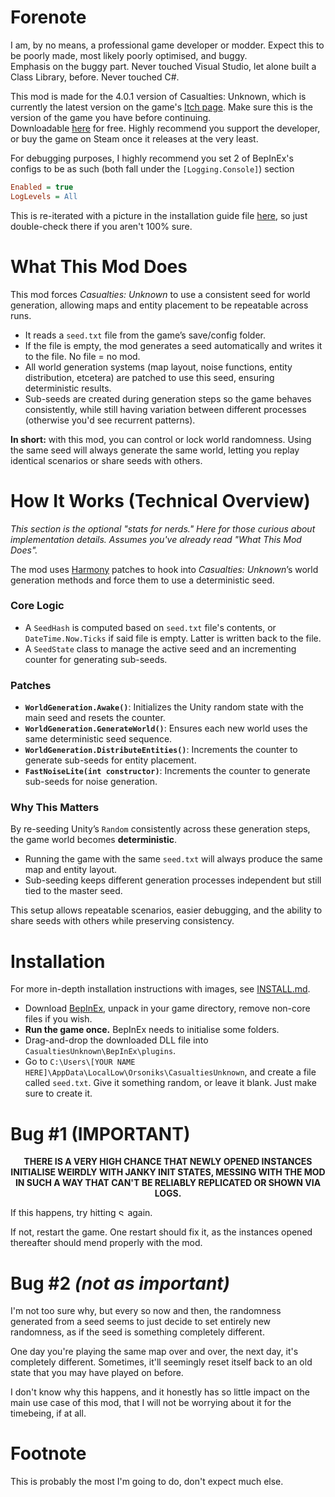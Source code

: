 # Forenote
I am, by no means, a professional game developer or modder. Expect this to be poorly made, most likely poorly optimised, and buggy.  
Emphasis on the buggy part. Never touched Visual Studio, let alone built a Class Library, before. Never touched C#.

This mod is made for the 4.0.1 version of Casualties: Unknown, which is currently the latest version on the game's [Itch page](https://orsonik.itch.io/scav-prototype). Make sure this is the version of the game you have before continuing.<br>
Downloadable [here](https://orsonik.itch.io/scav-prototype/download/eyJpZCI6MzIxNDQzOSwiZXhwaXJlcyI6MTc1ODgyMzQ4MX0%3d.bWj9Lv6KdmVaMJsIHZOA5Bqq0%2bg%3d) for free. Highly recommend you support the developer, or buy the game on Steam once it releases at the very least.

For debugging purposes, I highly recommend you set 2 of BepInEx's configs to be as such (both fall under the `[Logging.Console]`) section
```ini
Enabled = true
LogLevels = All
```
This is re-iterated with a picture in the installation guide file [here](INSTALL.md), so just double-check there if you aren't 100% sure.

# What This Mod Does
This mod forces *Casualties: Unknown* to use a consistent seed for world generation, allowing maps and entity placement to be repeatable across runs.

* It reads a `seed.txt` file from the game’s save/config folder.
* If the file is empty, the mod generates a seed automatically and writes it to the file. No file = no mod.
* All world generation systems (map layout, noise functions, entity distribution, etcetera) are patched to use this seed, ensuring deterministic results.
* Sub-seeds are created during generation steps so the game behaves consistently, while still having variation between different processes (otherwise you'd see recurrent patterns).

**In short:** with this mod, you can control or lock world randomness. Using the same seed will always generate the same world, letting you replay identical scenarios or share seeds with others.

# How It Works (Technical Overview)

*This section is the optional "stats for nerds." Here for those curious about implementation details. Assumes you've already read "What This Mod Does".*

The mod uses [Harmony](https://github.com/pardeike/Harmony) patches to hook into *Casualties: Unknown*’s world generation methods and force them to use a deterministic seed.

### Core Logic
* A `SeedHash` is computed based on `seed.txt` file's contents, or `DateTime.Now.Ticks` if said file is empty. Latter is written back to the file.
* A `SeedState` class to manage the active seed and an incrementing counter for generating sub-seeds.

### Patches
* **`WorldGeneration.Awake()`**: Initializes the Unity random state with the main seed and resets the counter.
* **`WorldGeneration.GenerateWorld()`**: Ensures each new world uses the same deterministic seed sequence.
* **`WorldGeneration.DistributeEntities()`**: Increments the counter to generate sub-seeds for entity placement.
* **`FastNoiseLite(int constructor)`**: Increments the counter to generate sub-seeds for noise generation.

### Why This Matters
By re-seeding Unity’s `Random` consistently across these generation steps, the game world becomes **deterministic**.
* Running the game with the same `seed.txt` will always produce the same map and entity layout.
* Sub-seeding keeps different generation processes independent but still tied to the master seed.

This setup allows repeatable scenarios, easier debugging, and the ability to share seeds with others while preserving consistency.

# Installation
For more in-depth installation instructions with images, see [INSTALL.md](INSTALL.md).
- Download [BepInEx](https://github.com/BepInEx/BepInEx/releases/tag/v5.4.23.4), unpack in your game directory, remove non-core files if you wish.
- **Run the game once.** BepInEx needs to initialise some folders.
- Drag-and-drop the downloaded DLL file into `CasualtiesUnknown\BepInEx\plugins`.
- Go to `C:\Users\[YOUR NAME HERE]\AppData\LocalLow\Orsoniks\CasualtiesUnknown`, and create a file called `seed.txt`. Give it something random, or leave it blank. Just make sure to create it.

# Bug #1 (IMPORTANT)

<p align="center"><b>THERE IS A VERY HIGH CHANCE THAT NEWLY OPENED INSTANCES INITIALISE WEIRDLY WITH JANKY INIT STATES, MESSING WITH THE MOD IN SUCH A WAY THAT CAN'T BE RELIABLY REPLICATED OR SHOWN VIA LOGS.</b></p>

If this happens, try hitting <img alt="Start run button" src="https://github.com/user-attachments/assets/22b85ab9-baf9-41cc-b9f1-2377ddcfdc4f" height="11" style="vertical-align:centre;"/> again.

If not, restart the game. One restart should fix it, as the instances opened thereafter should mend properly with the mod.

# Bug #2 <i>(not as important)</i>

I'm not too sure why, but every so now and then, the randomness generated from a seed seems to just decide to set entirely new randomness, as if the seed is something completely different.

One day you're playing the same map over and over, the next day, it's completely different. Sometimes, it'll seemingly reset itself back to an old state that you may have played on before. 

I don't know why this happens, and it honestly has so little impact on the main use case of this mod, that I will not be worrying about it for the timebeing, if at all.

# Footnote

This is probably the most I'm going to do, don't expect much else.
